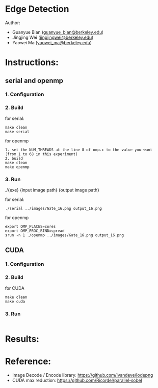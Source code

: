 # Edge Detection
Author:
- Guanyue Bian (guanyue_bian@berkeley.edu)
- Jingjing Wei (jingjingwei@berkeley.edu)
- Yaowei Ma    (yaowei_ma@berkeley.edu)

# Instructions:
## serial and openmp
### 1. Configuration


### 2. Build
for serial:
```
make clean
make serial
```
for openmp
```
1. set the NUM_THREADS at the line 8 of omp.c to the value you want (from 1 to 68 in this experiment)
2. build
make clean
make openmp
```
### 3. Run
./{exe} {input image path} {output image path}


for serial:
```
./serial ../images/Gate_16.png output_16.png
```
for openmp
```
export OMP_PLACES=cores
export OMP_PROC_BIND=spread
srun -n 1 ./openmp ../images/Gate_16.png output_16.png
```

## CUDA
### 1. Configuration

### 2. Build
for CUDA
```
make clean
make cuda
```
### 3. Run
```
```
# Results:


# Reference:
- Image Decode / Encode library: https://github.com/lvandeve/lodepng
- CUDA max reduction: https://github.com/Ricordel/parallel-sobel

